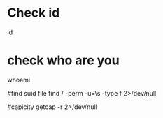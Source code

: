 # Check id
id

# check who are you
whoami

#find suid file
find / -perm -u=\s -type f 2>/dev/null

#capicity
getcap -r 2>/dev/null
